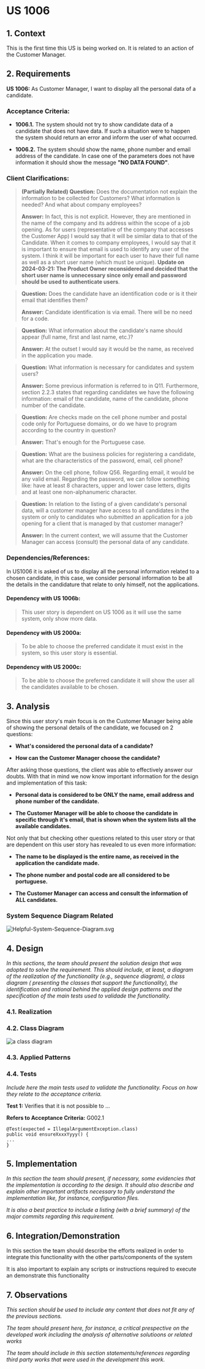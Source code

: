 # US 1006

## 1. Context

This is the first time this US is being worked on. It is related to an action of the Customer Manager.

## 2. Requirements

**US 1006:** As Customer Manager, I want to display all the personal data of a candidate.

### Acceptance Criteria:

- **1006.1.** The system should not try to show candidate data of a candidate that does not have data. If such a situation were to happen the system should return an error and inform the user of what occurred.


- **1006.2.** The system should show the name, phone number and email address of the candidate. In case one of the parameters does not have information it should show the message **"NO DATA FOUND"**. 

### Client Clarifications:

>**(Partially Related) Question:** Does the documentation not explain the information to be collected for Customers? What information is needed? And what about company employees?
> 
>**Answer:** In fact, this is not explicit. However, they are mentioned in the name of the company and its address within the scope of a job opening. As for users (representative of the company that accesses the Customer App) I would say that it will be similar data to that of the Candidate. When it comes to company employees, I would say that it is important to ensure that email is used to identify any user of the system. I think it will be important for each user to have their full name as well as a short user name (which must be unique). **Update on 2024-03-21: The Product Owner reconsidered and decided that the short user name is unnecessary since only email and password should be used to authenticate users**.

>**Question:** Does the candidate have an identification code or is it their email that identifies them?
> 
>**Answer:** Candidate identification is via email. There will be no need for a code.

>**Question:** What information about the candidate's name should appear (full name, first and last name, etc.)?
> 
>**Answer:** At the outset I would say it would be the name, as received in the application you made.

>**Question:** What information is necessary for candidates and system users?
>
>**Answer:** Some previous information is referred to in Q11. Furthermore, section 2.2.3 states that regarding candidates we have the following information: email of the candidate, name of the candidate, phone number of the candidate.

>**Question:** Are checks made on the cell phone number and postal code only for Portuguese domains, or do we have to program according to the country in question?
>
>**Answer:** That's enough for the Portuguese case.

>**Question:** What are the business policies for registering a candidate, what are the characteristics of the password, email, cell phone?
>
>**Answer:** On the cell phone, follow Q56. Regarding email, it would be any valid email. Regarding the password, we can follow something like: have at least 8 characters, upper and lower case letters, digits and at least one non-alphanumeric character.

>**Question:** In relation to the listing of a given candidate's personal data, will a customer manager have access to all candidates in the system or only to candidates who submitted an application for a job opening for a client that is managed by that customer manager?
>
>**Answer:** In the current context, we will assume that the Customer Manager can access (consult) the personal data of any candidate.

### Dependencies/References:

In US1006 it is asked of us to display all the personal information related to a chosen candidate, in this case, we consider personal information to be all the details in the candidature that relate to only himself, not the applications.

#### Dependency with US 1006b: 
> This user story is dependent on US 1006 as it will use the same system, only show more data.

#### Dependency with US 2000a: 
> To be able to choose the preferred candidate it must exist in the system, so this user story is essential.

#### Dependency with US 2000c: 
> To be able to choose the preferred candidate it will show the user all the candidates available to be chosen.

## 3. Analysis

Since this user story's main focus is on the Customer Manager being able of showing the personal details of the candidate, we focused on 2 questions:

- **What's considered the personal data of a candidate?**


- **How can the Customer Manager choose the candidate?**

After asking those questions, the client was able to effectively answer our doubts. With that in mind we now know important information for the design and implementation of this task:

- **Personal data is considered to be ONLY the name, email address and phone number of the candidate.**


- **The Customer Manager will be able to choose the candidate in specific through it's email, that is shown when the system lists all the available candidates.**

Not only that but checking other questions related to this user story or that are dependent on this user story has revealed to us even more information:

- **The name to be displayed is the entire name, as received in the application the candidate made.**


- **The phone number and postal code are all considered to be portuguese.**


- **The Customer Manager can access and consult the information of ALL candidates.**

### System Sequence Diagram Related

![Helpful-System-Sequence-Diagram.svg](Helpful-System-Sequence-Diagram.svg)

## 4. Design

*In this sections, the team should present the solution design that was adopted to solve the requirement. This should
include, at least, a diagram of the realization of the functionality (e.g., sequence diagram), a class diagram (
presenting the classes that support the functionality), the identification and rational behind the applied design
patterns and the specification of the main tests used to validade the functionality.*

### 4.1. Realization

### 4.2. Class Diagram

![a class diagram]()

### 4.3. Applied Patterns

### 4.4. Tests

*Include here the main tests used to validate the functionality. Focus on how they relate to the acceptance criteria.*

**Test 1:** Verifies that it is not possible to ...

**Refers to Acceptance Criteria:** G002.1

````
@Test(expected = IllegalArgumentException.class)
public void ensureXxxxYyyy() {
...
}
````

## 5. Implementation

*In this section the team should present, if necessary, some evidencies that the implementation is according to the
design. It should also describe and explain other important artifacts necessary to fully understand the implementation
like, for instance, configuration files.*

*It is also a best practice to include a listing (with a brief summary) of the major commits regarding this requirement.*

## 6. Integration/Demonstration

In this section the team should describe the efforts realized in order to integrate this functionality with the other
parts/components of the system

It is also important to explain any scripts or instructions required to execute an demonstrate this functionality

## 7. Observations

*This section should be used to include any content that does not fit any of the previous sections.*

*The team should present here, for instance, a critical prespective on the developed work including the analysis of
alternative solutioons or related works*

*The team should include in this section statements/references regarding third party works that were used in the
development this work.*